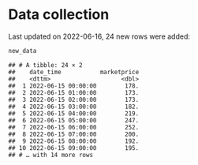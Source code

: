 Data collection
================

Last updated on 2022-06-16, 24 new rows were added:

``` r
new_data
```

    ## # A tibble: 24 × 2
    ##    date_time           marketprice
    ##    <dttm>                    <dbl>
    ##  1 2022-06-15 00:00:00        178.
    ##  2 2022-06-15 01:00:00        173.
    ##  3 2022-06-15 02:00:00        173.
    ##  4 2022-06-15 03:00:00        182.
    ##  5 2022-06-15 04:00:00        219.
    ##  6 2022-06-15 05:00:00        247.
    ##  7 2022-06-15 06:00:00        252.
    ##  8 2022-06-15 07:00:00        200.
    ##  9 2022-06-15 08:00:00        192.
    ## 10 2022-06-15 09:00:00        195.
    ## # … with 14 more rows
